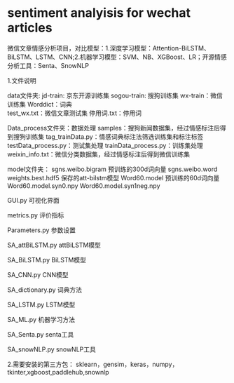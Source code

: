 # sentiment analyisis for wechat articles

微信文章情感分析项目，对比模型：1.深度学习模型：Attention-BiLSTM、BiLSTM、LSTM、CNN;2.机器学习模型：SVM、NB、XGBoost、LR；开源情感分析工具：Senta、SnowNLP

1.文件说明

data文件夹:
     jd-train: 京东开源训练集
     sogou-train: 搜狗训练集
     wx-train：微信训练集
     Worddict：词典       
	test_wx.txt：微信文章测试集
    停用词.txt：停用词
	
Data_process文件夹：数据处理
	samples：搜狗新闻数据集，经过情感标注后得到搜狗训练集
	tag_trainData.py：情感词典标注法筛选训练集和标注标签
	testData_process.py：测试集处理
	trainData_process.py：训练集处理
	weixin_info.txt：微信分类数据集，经过情感标注后得到微信训练集
	
model文件夹：
	sgns.weibo.bigram 预训练的300d词向量
	sgns.weibo.word    
	weights.best.hdf5 保存的att-bilstm模型
	Word60.model 预训练的60d词向量
	Word60.model.syn0.npy
	Word60.model.syn1neg.npy
	
GUI.py 可视化界面

metrics.py 评价指标

Parameters.py 参数设置

SA_attBiLSTM.py attBiLSTM模型

SA_BiLSTM.py BiLSTM模型

SA_CNN.py CNN模型

SA_dictionary.py 词典方法

SA_LSTM.py LSTM模型

SA_ML.py 机器学习方法

SA_Senta.py senta工具

SA_snowNLP.py snowNLP工具

2.需要安装的第三方包：
sklearn，gensim，keras，numpy，tkinter,xgboost,paddlehub,snownlp

